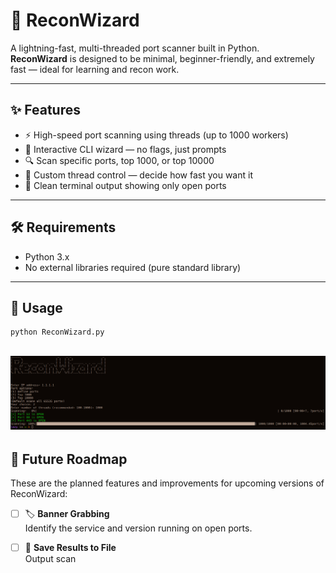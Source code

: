# 🧙 ReconWizard

A lightning-fast, multi-threaded port scanner built in Python.  
**ReconWizard** is designed to be minimal, beginner-friendly, and extremely fast — ideal for learning and recon work.

---

## ✨ Features

- ⚡ High-speed port scanning using threads (up to 1000 workers)
- 🧠 Interactive CLI wizard — no flags, just prompts
- 🔍 Scan specific ports, top 1000, or top 10000
- 🔧 Custom thread control — decide how fast you want it
- 🧼 Clean terminal output showing only open ports

---

## 🛠 Requirements

- Python 3.x  
- No external libraries required (pure standard library)

---

## 🚀 Usage

```bash
python ReconWizard.py
```
![image.png](Improved-Recon.png)
---
## 🔮 Future Roadmap

These are the planned features and improvements for upcoming versions of ReconWizard:

- [ ] 🏷️ **Banner Grabbing**  
      Identify the service and version running on open ports.

- [ ] 💾 **Save Results to File**  
      Output scan
